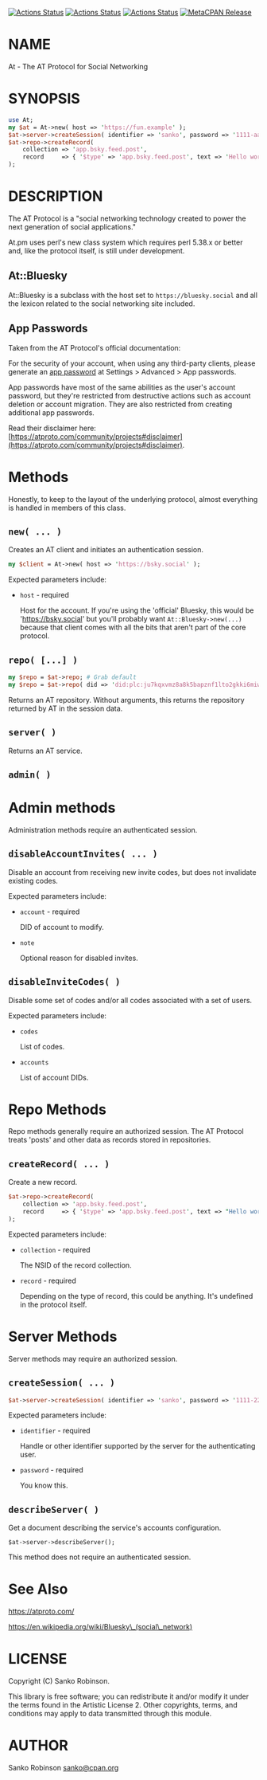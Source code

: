 [![Actions Status](https://github.com/sanko/At.pm/actions/workflows/linux.yaml/badge.svg)](https://github.com/sanko/At.pm/actions) [![Actions Status](https://github.com/sanko/At.pm/actions/workflows/windows.yaml/badge.svg)](https://github.com/sanko/At.pm/actions) [![Actions Status](https://github.com/sanko/At.pm/actions/workflows/osx.yaml/badge.svg)](https://github.com/sanko/At.pm/actions) [![MetaCPAN Release](https://badge.fury.io/pl/At.svg)](https://metacpan.org/release/At)
# NAME

At - The AT Protocol for Social Networking

# SYNOPSIS

```perl
use At;
my $at = At->new( host => 'https://fun.example' );
$at->server->createSession( identifier => 'sanko', password => '1111-aaaa-zzzz-0000' );
$at->repo->createRecord(
    collection => 'app.bsky.feed.post',
    record     => { '$type' => 'app.bsky.feed.post', text => 'Hello world! I posted this via the API.', createdAt => time }
);
```

# DESCRIPTION

The AT Protocol is a "social networking technology created to power the next generation of social applications."

At.pm uses perl's new class system which requires perl 5.38.x or better and, like the protocol itself, is still under
development.

## At::Bluesky

At::Bluesky is a subclass with the host set to `https://bluesky.social` and all the lexicon related to the social
networking site included.

## App Passwords

Taken from the AT Protocol's official documentation:

<div>
    <blockquote>
</div>

For the security of your account, when using any third-party clients, please generate an [app
password](https://atproto.com/specs/xrpc#app-passwords) at Settings > Advanced > App passwords.

App passwords have most of the same abilities as the user's account password, but they're restricted from destructive
actions such as account deletion or account migration. They are also restricted from creating additional app passwords.

<div>
    </blockquote>
</div>

Read their disclaimer here: [https://atproto.com/community/projects#disclaimer](https://atproto.com/community/projects#disclaimer).

# Methods

Honestly, to keep to the layout of the underlying protocol, almost everything is handled in members of this class.

## `new( ... )`

Creates an AT client and initiates an authentication session.

```perl
my $client = At->new( host => 'https://bsky.social' );
```

Expected parameters include:

- `host` - required

    Host for the account. If you're using the 'official' Bluesky, this would be 'https://bsky.social' but you'll probably
    want `At::Bluesky->new(...)` because that client comes with all the bits that aren't part of the core protocol.

## `repo( [...] )`

```perl
my $repo = $at->repo; # Grab default
my $repo = $at->repo( did => 'did:plc:ju7kqxvmz8a8k5bapznf1lto2gkki6miw3' ); # You have permissions?
```

Returns an AT repository. Without arguments, this returns the repository returned by AT in the session data.

## `server( )`

Returns an AT service.

## `admin( )`

# Admin methods

Administration methods require an authenticated session.

## `disableAccountInvites( ... )`

Disable an account from receiving new invite codes, but does not invalidate existing codes.

Expected parameters include:

- `account` - required

    DID of account to modify.

- `note`

    Optional reason for disabled invites.

## `disableInviteCodes( )`

Disable some set of codes and/or all codes associated with a set of users.

Expected parameters include:

- `codes`

    List of codes.

- `accounts`

    List of account DIDs.

# Repo Methods

Repo methods generally require an authorized session. The AT Protocol treats 'posts' and other data as records stored
in repositories.

## `createRecord( ... )`

Create a new record.

```perl
$at->repo->createRecord(
    collection => 'app.bsky.feed.post',
    record     => { '$type' => 'app.bsky.feed.post', text => "Hello world! I posted this via the API.", createdAt => gmtime->datetime . 'Z' }
);
```

Expected parameters include:

- `collection` - required

    The NSID of the record collection.

- `record` - required

    Depending on the type of record, this could be anything. It's undefined in the protocol itself.

# Server Methods

Server methods may require an authorized session.

## `createSession( ... )`

```perl
$at->server->createSession( identifier => 'sanko', password => '1111-2222-3333-4444' );
```

Expected parameters include:

- `identifier` - required

    Handle or other identifier supported by the server for the authenticating user.

- `password` - required

    You know this.

## `describeServer( )`

Get a document describing the service's accounts configuration.

```
$at->server->describeServer();
```

This method does not require an authenticated session.

# See Also

https://atproto.com/

https://en.wikipedia.org/wiki/Bluesky\_(social\_network)

# LICENSE

Copyright (C) Sanko Robinson.

This library is free software; you can redistribute it and/or modify it under the terms found in the Artistic License
2\. Other copyrights, terms, and conditions may apply to data transmitted through this module.

# AUTHOR

Sanko Robinson <sanko@cpan.org>
